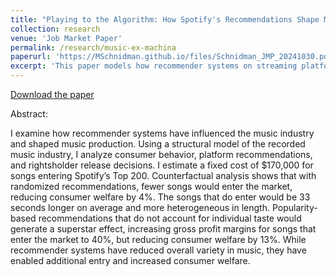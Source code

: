 ```yaml
---
title: "Playing to the Algorithm: How Spotify's Recommendations Shape Music Production"
collection: research
venue: 'Job Market Paper'
permalink: /research/music-ex-machina
paperurl: 'https://MSchnidman.github.io/files/Schnidman_JMP_20241030.pdf'
excerpt: 'This paper models how recommender systems on streaming platforms (e.g., Spotify) affect the characteristics of music record labels choose to release.'
---
```


[Download the paper](https://MSchnidman.github.io/files/Schnidman_JMP_20241030.pdf)

Abstract:

I examine how recommender systems have influenced the music industry and shaped music production. Using a structural model of the recorded music industry, I analyze
consumer behavior, platform recommendations, and rightsholder release decisions. I estimate a fixed cost of $170,000 for songs entering Spotify’s Top 200. Counterfactual analysis shows that with randomized recommendations, fewer songs would enter the market, reducing consumer welfare by 4%. The songs that do enter would be 33 seconds longer on average and more heterogeneous in length. Popularity-based recommendations that do not account for individual taste would generate a superstar effect, increasing gross profit margins for songs that enter the market to 40%, but reducing consumer welfare by 13%. While recommender systems have reduced overall
variety in music, they have enabled additional entry and increased consumer welfare.